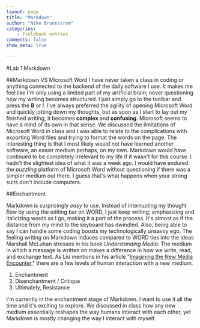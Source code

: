 ```yaml
---
layout: page  
title: "Markdown"  
author: "Nike Brannstrom"  
categories:  
    - fieldbook entries
comments: false  
show_meta: true
 
---
```


#Lab 1 Markdown


##Markdown VS Microsoft Word
I have never taken a class in coding or anything connected to the backend of the daily software I use. It makes me feel like I'm only using a limited part of my artificial brain; never questioning how my writing becomes structured. I just simply go to the toolbar and press the **B** or *I*. I've always preferred the agility of opening Microsoft Word and quickly jotting down my thoughts, but as soon as I start to lay out my finished writing, it becomes **complex** and **confusing**. Microsoft seems to have a mind of its own in that sense. We discussed the limitations of Microsoft Word in class and I was able to relate to the complications with exporting Word files and trying to format the words on the page. The interesting thing is that I most likely would not have learned another software, an easier medium perhaps, on my own. Markdown would have continued to be completely irrelevant to my life if it wasn't for this course. I hadn't the slightest idea of what it was a week ago. I would have endured the *puzzling* platform of Microsoft Word without questioning if there was a simpler medium out there. I guess that's what happens when your strong suits don't include computers. 

##Enchantment 

Markdown is surprisingly *easy* to use.  Instead of interrupting my thought flow by using the editing bar on WORD, I just keep writing; emphasizing and italicizing words as I go, making it a part of the process. It's almost as if the distance from my mind to the keyboard has dwindled. Also, being able to say I can handle some coding boosts my technologically unsavvy ego. The feeling writing on Markdown induces compared to WORD ties into the ideas Marshall McLuhan stresses in his book *Understanding Media*. The medium in which a message is written on makes a difference in how we write, read, and exchange text. As Liu mentions in his article "[Imagining the New Media Encounter](http://www.digitalhumanities.org/companion/view?docId=blackwell/9781405148641/9781405148641.xml&chunk.id=ss1-3-1&toc.depth=1&toc.id=ss1-3-1&brand=9781405148641_brand)," there are a few levels of human interaction with a new medium. 

1. Enchantment 
2. Disenchantment / Critique 
3. Ultimately, Resistance 


I'm currently in the enchantment stage of Markdown. I want to use it all the time and it's exciting to explore. We discussed in class how any new medium essentially reshapes the way humans interact with each other, yet Markdown is mostly changing the way I interact with myself. 





